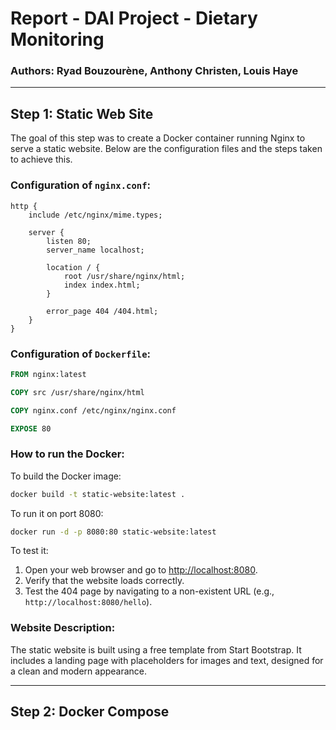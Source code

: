 # Report - DAI Project - Dietary Monitoring

### Authors: Ryad Bouzourène, Anthony Christen, Louis Haye

---

## Step 1: Static Web Site

The goal of this step was to create a Docker container running Nginx to serve a static website. Below are the configuration files and the steps taken to achieve this.

### Configuration of `nginx.conf`:
```nginx
http {
    include /etc/nginx/mime.types;

    server {
        listen 80;
        server_name localhost;

        location / {
            root /usr/share/nginx/html;
            index index.html;
        }

        error_page 404 /404.html;
    }
}
```

### Configuration of `Dockerfile`:
```dockerfile
FROM nginx:latest

COPY src /usr/share/nginx/html

COPY nginx.conf /etc/nginx/nginx.conf

EXPOSE 80
```

### How to run the Docker:
To build the Docker image:
```bash
docker build -t static-website:latest .
```

To run it on port 8080:
```bash
docker run -d -p 8080:80 static-website:latest
```

To test it:
1. Open your web browser and go to [http://localhost:8080](http://localhost:8080).
2. Verify that the website loads correctly.
3. Test the 404 page by navigating to a non-existent URL (e.g., `http://localhost:8080/hello`).

### Website Description:

The static website is built using a free template from Start Bootstrap. It includes a landing page with placeholders for images and text, designed for a clean and modern appearance.

---

## Step 2: Docker Compose

